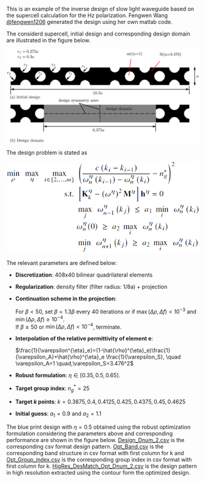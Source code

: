 This is an example of the inverse design of slow light waveguide based on the supercell calculation for the Hz polarization. Fengwen Wang [@fengwen1206](https://github.com/fengwen1206) generated the design using her own  matlab code. 

The considerd supercell, initial design and corresponding design domain are illustrated in the figure below.

![schematic](/slow_light_waveguide/Illustration.png)

The design problem is stated as

![schematic](/slow_light_waveguide/Optimizationformulation.png)

 The relevant parameters are defined below:
 - **Discretization**: 408x40 bilinear quadrilateral elements
 - **Regularization**: density filter (filter radius: 1/8a) + projection
 - **Continuation scheme in the projection**: 	
 
     For $\beta < 50$, set $\beta=1.3 \beta$ every 40 iterations or if  $\max (\Delta \rho ,\Delta f) < 10^{-3}$ and $\min (\Delta \rho ,\Delta f) \geq 10^{-4}$.   
     If  $\beta \geq 50$ or $\min (\Delta \rho ,\Delta f) < 10^{-4}$,  terminate. 
 
- **Interpolation of the relative permittivity of element e**:

    $\frac{1}{\varepsilon^{\eta}_e}=(1-\hat{\rho}^{\eta}_e)\frac{1}{\varepsilon_A}+\hat{\rho}^{\eta}_e  \frac{1}{\varepsilon_S}, \quad   \varepsilon_A=1 \quad,\varepsilon_S=3.476^2$
  
- **Robust formulation**: $\eta\in [0.35, 0.5, 0.65]$.
- **Target group index**: $n^*_g=25$
- **Target $k$ points**: $k = 0.3875, 0.4, 0.4125, 0.425, 0.4375, 0.45, 0.4625$
- **Initial guess**:  $a_1=0.9$ and $a_2=1.1$  

The blue print design  with $\eta=0.5$ obtained using the robust optimization formulation considering the parameters above and corresponding performance are shown in the figure below. [Design_Dnum_2.csv](/slow_light_waveguide/Design_Dnum_2.csv) is the corresponding csv format design pattern. 
 [Opt_Band.csv](/slow_light_waveguide/Opt_Band.csv) is the corresponding band structure in csv format with first column for k and [Opt_Group_index.csv](/slow_light_waveguide/Opt_Group_index.csv) is the corresponding group index in csv format with first column for k. [HigRes_DesMatch_Opt_Dnum_2.csv](/slow_light_waveguide/HigRes_DesMatch_Opt_Dnum_2.csv) is the design pattern in high resolution extracted using the contour form  the optimized design.